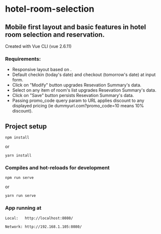 # hotel-room-selection

## Mobile first layout and basic features in hotel room selection and reservation.

Created with Vue CLI (vue 2.6.11)

### Requirements:

- Responsive layout based on .
- Default checkin (today's date) and checkout (tomorrow's date) at input form.
- Click on "Modify" button upgrades Resevation Summary's data.
- Select on any item of room's list upgrades Resevation Summary's data.
- Click on "Save" button persists Resevation Summary's data.
- Passing promo_code query param to URL applies discount to any displayed pricing (ie dummyurl.com?promo_code=10 means 10% discount).

## Project setup

```
npm install
```

or

```
yarn install
```

### Compiles and hot-reloads for development

```
npm run serve
```

or

```
yarn run serve
```

### App running at

```
Local:   http://localhost:8080/
```

```
Network: http://192.168.1.105:8080/
```
